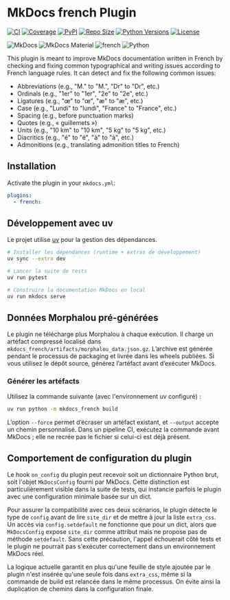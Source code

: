 # MkDocs french Plugin

[![CI](https://github.com/yves-chevallier/mkdocs-french/actions/workflows/ci.yml/badge.svg)](https://github.com/yves-chevallier/mkdocs-french/actions/workflows/ci.yml)
[![Coverage](https://codecov.io/gh/yves-chevallier/mkdocs-french/branch/main/graph/badge.svg)](https://codecov.io/gh/yves-chevallier/mkdocs-french)
[![PyPI](https://img.shields.io/pypi/v/mkdocs-french.svg)](https://pypi.org/project/mkdocs-french/)
[![Repo Size](https://img.shields.io/github/repo-size/yves-chevallier/mkdocs-french.svg)](https://github.com/yves-chevallier/mkdocs-french)
[![Python Versions](https://img.shields.io/pypi/pyversions/mkdocs-french.svg?logo=python)](https://pypi.org/project/mkdocs-french/)
[![License](https://img.shields.io/badge/License-MIT-yellow.svg)](LICENSE.md)

![MkDocs](https://img.shields.io/badge/MkDocs-1.6+-blue.svg?logo=mkdocs)
![MkDocs Material](https://img.shields.io/badge/MkDocs%20Material-supported-success.svg?logo=materialdesign)
![french](https://img.shields.io/badge/french-API-lightgrey.svg?logo=french)
![Python](https://img.shields.io/badge/Python-typed-blue.svg?logo=python)

This plugin is meant to improve MkDocs documentation written in French by checking and fixing common typographical and writing issues according to French language rules. It can detect and fix the following common issues:

- Abbreviations (e.g., "M." to "M.", "Dr" to "Dr", etc.)
- Ordinals (e.g., "1er" to "1er", "2e" to "2e", etc.)
- Ligatures (e.g., "œ" to "œ", "æ" to "æ", etc.)
- Case (e.g., "Lundi" to "lundi", "France" to "France", etc.)
- Spacing (e.g., before punctuation marks)
- Quotes (e.g., « guillemets »)
- Units (e.g., "10 km" to "10 km", "5 kg" to "5 kg", etc.)
- Diacritics (e.g., "é" to "é", "à" to "à", etc.)
- Admonitions (e.g., translating admonition titles to French)

## Installation

Activate the plugin in your `mkdocs.yml`:

```yaml
plugins:
  - french:
```

## Développement avec uv

Le projet utilise [uv](https://github.com/astral-sh/uv) pour la gestion des dépendances.

```bash
# Installer les dépendances (runtime + extras de développement)
uv sync --extra dev

# Lancer la suite de tests
uv run pytest

# Construire la documentation MkDocs en local
uv run mkdocs serve
```

## Données Morphalou pré-générées

Le plugin ne télécharge plus Morphalou à chaque exécution.
Il charge un artéfact compressé localisé dans `mkdocs_french/artifacts/morphalou_data.json.gz`.
L’archive est générée pendant le processus de packaging et livrée dans les wheels publiées.
Si vous utilisez le dépôt source, générez l’artéfact avant d’exécuter MkDocs.

### Générer les artéfacts

Utilisez la commande suivante (avec l'environnement uv configuré) :

```bash
uv run python -m mkdocs_french build
```

L’option `--force` permet d’écraser un artéfact existant, et `--output` accepte un chemin personnalisé.
Dans un pipeline CI, exécutez la commande avant MkDocs ; elle ne recrée pas le fichier si celui-ci est déjà présent.

## Comportement de configuration du plugin

Le hook `on_config` du plugin peut recevoir soit un dictionnaire Python brut,
soit l'objet `MkDocsConfig` fourni par MkDocs. Cette distinction est
particulièrement visible dans la suite de tests, qui instancie parfois le
plugin avec une configuration minimale basée sur un dict.

Pour assurer la compatibilité avec ces deux scénarios, le plugin détecte le
type de `config` avant de lire `site_dir` et de mettre à jour la liste
`extra_css`. Un accès via `config.setdefault` ne fonctionne que pour un dict,
alors que `MkDocsConfig` expose `site_dir` comme attribut mais ne propose pas de
méthode `setdefault`. Sans cette précaution, l'appel échouerait côté tests et le
plugin ne pourrait pas s'exécuter correctement dans un environnement MkDocs
réel.

La logique actuelle garantit en plus qu'une feuille de style ajoutée par le
plugin n'est insérée qu'une seule fois dans `extra_css`, même si la commande de
build est relancée dans le même processus. On évite ainsi la duplication de
chemins dans la configuration finale.
